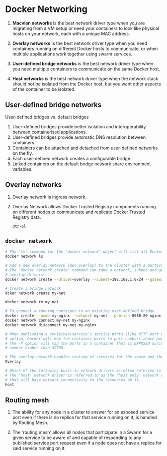 # Docker Networking

1. **Macvlan networks** is the best network driver type when you are migrating from a VM setup or need your containers
   to look like physical hosts on your network, each with a unique MAC address.

1. **Overlay networks** is the best network driver type when you need containers running on different Docker hosts to
   communicate, or when multiple applications work together using swarm services.

1. **User-defined bridge networks** is the best network driver type when you need multiple containers to communicate on
   the same Docker host.

1. **Host networks** is the best network driver type when the network stack should not be isolated from the Docker host,
   but you want other aspects of the container to be isolated.


## User-defined bridge networks

User-defined bridges vs. default bridges

1. User-defined bridges provide better isolation and interoperability between containerised applications.
1. User-defined bridges provide automatic DNS resolution between containers.
1. Containers can be attached and detached from user-defined networks on the fly.
1. Each user-defined network creates a configurable bridge.
1. Linked containers on the default bridge network share environment variables.


## Overlay networks

1. Overlay network is ingress network.

1. Overlay Network allows Docker Trusted Registry components running on different nodes to communicate and replicate
   Docker Trusted Registry data.
   ```
   dtr-ol
   ```


## `docker network`

```bash
# The 'ls' command for the 'docker network' object will list all Docker networks and their drivers installed.
docker network ls

# Add a new overlay network (dev_overlay) to the cluster with a particular network range and gateway. 
# The 'docker network create' command can take a network, subnet and gateway as arguments for either bridge or
# overlay drivers.
docker network create --driver=overlay --subnet=192.168.1.0/24 --gateway 192.168.1.250 dev_overlay

# Create a bridge network
dcker network create my-net

docker network rm my-net

# To connect a running container to an existing user-defined bridge
docker create --name my-nginx --network my-net --publish 8080:80 nginx:latest
docker network connect my-net my-nginx
docker network disconnect my-net my-nginx
```

```bash
# When publishing a container/service's service ports (like HTTP port 80) to the underlying host(s) with the -P
# option, Docker will map the container ports to port numbers above port 32768 on the host.
# The -P option will map the ports in a container that is EXPOSED during its build to ports on a host with a port
# number higher than 32768.

# The overlay network handles routing of services for the swarm and thus has swarm level scope across all nodes.
Overlay

# Which of the following built-in network drivers is often referred to as the 'Host Only' network driver?
# The 'host' network driver is referred to as the 'host only' network driver because the host is the only entity
# that will have network connectivity to the resources on it.
host
```


## Routing mesh

1. The ability for any node in a cluster to answer for an exposed service port even if there is no replica for that
   service running on it, is handled by Routing Mesh.
   
1. The 'routing mesh' allows all nodes that participate in a Swarm for a given service to be aware of and capable of
   responding to any published service port request even if a node does not have a replica for said service running on it.
